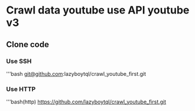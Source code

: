 # Crawl data youtube use API youtube v3

## Clone code
### Use SSH
'''bash
git@github.com:lazyboytql/crawl_youtube_first.git
### Use HTTP
'''bash(http)
https://github.com/lazyboytql/crawl_youtube_first.git